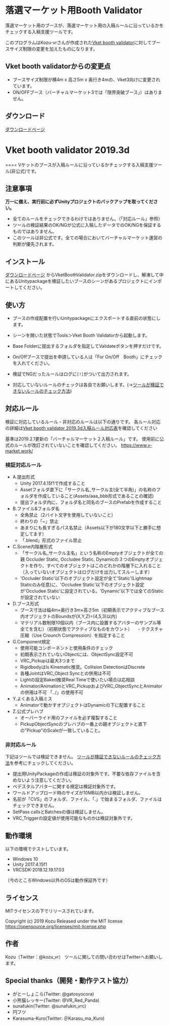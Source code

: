 ﻿# 落選マーケット用Booth Validator

落選マーケット用のブースが、落選マーケット用の入稿ルールに沿っているかをチェックする入稿支援ツールです。

このプログラムはKozu-vrさんが作成された[Vket booth validator](https://github.com/Kozu-vr/VketBoothValidator)に対してブースサイズ制限の変更を加えたものになります。

## Vket booth validatorからの変更点

- ブースサイズ制限が横4m x 高さ5m x 奥行き4mの、Vket3向けに変更されています。
- ON/OFFブース（バーチャルマーケット3では「限界突破ブース」）はありません。

## ダウンロード

[ダウンロードページ](https://github.com/ShiraoShotaro/VketBoothValidator/releases/)

# Vket booth validator 2019.3d

====
Vケットのブースが入稿ルールに沿っているかチェックする入稿支援ツール(非公式)です。

## 注意事項
**万一に備え、実行前に必ずUnityプロジェクトのバックアップを取ってください。**
- 全てのルールをチェックできるわけではありません。（「対応ルール」参照）
- ツールの検証結果のOK/NGが公式に入稿したデータでのOK/NGを保証するものではありません。
- このツールは非公式です。全ての場合においてバーチャルマーケット運営の判断が優先されます。

## インストール
[ダウンロードページ](https://github.com/ShiraoShotaro/VketBoothValidator/releases/) からVketBoothValidator.zipをダウンロードし、解凍して中にあるUnitypackageを検証したいブースのシーンがあるプロジェクトにインポートしてください。

## 使い方
- ブースの作成配置を行いUnitypackageにエクスポートする直前の状態にします。
- シーンを開いた状態でTools＞Vket Booth Validatorから起動します。
- Base Folderに提出するフォルダを指定してValidateボタンを押すだけです。
- On/Offブースで提出を申請している人は「For On/Off　Booth」にチェックを入れてください。
- 検証でNGだったルールはログに`[!]`がついて出力されます。

- 対応していないルールのチェックは各自でお願いします。(→[ツールが検証できないルールのチェック方法](https://github.com/Kozu-vr/VketBoothValidator/wiki))

## 対応ルール
検証に対応しているルール・非対応のルールは以下の通りです。
各ルール対応の詳細は[Vket booth validator 2019.3d入稿ルール対応表](https://docs.google.com/spreadsheets/d/15l6Uoa2gMPM1uuupN8yposaF09Mik5AQ9i4gXt2wPcs/edit?usp=sharing)を確認してください


基準は2019.2.1更新の「バーチャルマーケット２入稿ルール」です。
使用前に公式のルールが改訂されていないことを確認してください。
https://www.v-market.work/

### 検証対応ルール
- A.提出形式
  - Unity 2017.4.15f1で作成すること
  - Assetフォルダ直下に「サークル名_サークル主(全て半角)」の名称のフォルダを作成していること(Assets/aaa_bbb形式であることの確認)
  - 提出フォルダ内に、フォルダ名と同名のブースのPrefabを作成すること
- B.ファイル&フォルダ名
  - 全角禁止（2バイト文字を使用していないこと）
  - 終わりの「~」禁止
  - あまりにも長すぎるパス名禁止（Assets以下が180文字以下と勝手に想定してます）
  - 「.blend」形式のファイル禁止
- C.Scene内階層形式
  - 「サークル名_サークル主名」という名称のEmptyオブジェクトが全ての親
Occluder Static, Occludee Static, Dynamicの３つのEmptyオブジェクトを作り、すべてのオブジェクトはこのどれかの階層下に入れること（入っていないオブジェクトはログだけを出力してスルーします）
  - 'Occluder Static'以下のオブジェクト設定が全て'Static'(Lightmap Staticのみ任意)に、'Occludee Static'以下のオブジェクト設定が'Occludee Static'に設定されている。'Dynamic'以下では全てのStaticが設定されていない
- D.ブース形式
  - ブース寸法は幅4m×奥行き3m×高さ5m（初期表示でアクティブなブース内オブジェクトのBoundsが(X,Y,Z)=(4,5,3)以内）
  - マテリアル数制限10個以内（ブース内に設置するアバターのサンプル等全てを含む）（初期状態でアクティブなものをカウント）
　- テクスチャ圧縮（Use Crounch Compression）を指定すること
- G.Component規定
  - 使用可能コンポーネントと使用条件のチェック
  - 初期表示されていないObjectには、ObjectSync設定不可
  - VRC_Pickupは最大3つまで
  - RigidbodyはIs Kinematic推奨。Collision DetectionはDiscrete
  - 各種JointはVRC_Object Syncとの併用は不可
  - Lightの設定Baked推奨Real Timeで使いたい場合は応相談
  - Animator/AnimationとVRC_PickupおよびVRC_ObjectSyncとAnimatorの併用は不可 「../」の使用不可
- Y.よくある入稿ミス
  - Animatorで動かすオブジェクトはDynamicの下に配置すること
- Z.公式プレハブ
  - オーバーライド用のファイルを必ず複製すること
  - PickupObjectSyncのプレハブの一番上の親オブジェクトと直下の"Pickup”のScaleが一致していること。

### 非対応ルール
下記はツールでは検証できません。
[ツールが検証できないルールのチェック方法](https://github.com/Kozu-vr/VketBoothValidator/wiki)を参考にチェックしてください。
- 提出用UnityPackageの作成は検証の対象外です。不要な依存ファイルを含めないよう注意してください。
- ペデスタルアバターに関する規定は検証対象外です。
- ワールドアップロード時のサイズが10MB以内かは検証しません。
- 名前が「CVS」のフォルダ、ファイル、「.」で始まるフォルダ、ファイルはチェックできません。
- SetPass callsとBatchesの値は検証しません。
- VRC_Triggerの設定値が使用可能なものかは検証対象外です。

## 動作環境
以下の環境でテストしています。
- Windows 10
- Unity 2017.4.15f1
- VRCSDK-2018.12.19.17.03

（今のところWindows以外のOSは動作保証外です）

## ライセンス
MITライセンスの下でリリースされています。

Copyright (c) 2019 Kozu
Released under the MIT license
https://opensource.org/licenses/mit-license.php

## 作者
Kozu（Twitter：@kozu_vr）
ツールに関しての問い合わせはTwitterへお願いします。

## Special thanks（開発・動作テスト協力）
- がとーしょこら(Twitter: @gatosyocora)
- 小熊猫レッキー(Twitter: @VR_Red_Panda)
- sunafukin(Twitter: @sunafukin_vrc)
- 円フツ
- Karasuma-Kuro(Twitter: ＠Karasu_ma_Kuro)
